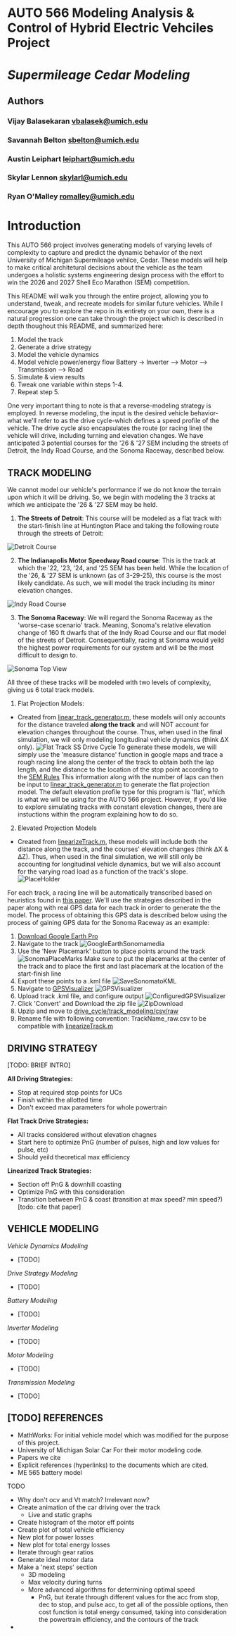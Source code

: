 # AUTO 566 Modeling Analysis & Control of Hybrid Electric Vehciles Project
# $Supermileage$  $Cedar$  $Modeling$
## Authors 
### Vijay Balasekaran   vbalasek@umich.edu
### Savannah Belton     sbelton@umich.edu
### Austin Leiphart     leiphart@umich.edu
### Skylar Lennon       skylarl@umich.edu
### Ryan O'Malley       romalley@umich.edu


# Introduction
This AUTO 566 project involves generating models of varying levels of complexity to capture and predict the dynamic behavior of the next University of Michigan Supermileage vehilce, Cedar. These models will help to make critical architetural decisions about the vehicle as the team undergoes a holistic systems engineering design process with the effort to win the 2026 and 2027 Shell Eco Marathon (SEM) competition. 

This README will walk you through the entire project, allowing you to understand, tweak, and recreate models for similar future vehicles. While I encourage you to explore the repo in its entirety on your own, there is a natural progression one can take through the project which is described in depth thoughout this README, and summarized here:

1. Model the track
2. Generate a drive strategy
3. Model the vehicle dynamics
4. Model vehicle power/energy flow
    Battery -> Inverter --> Motor --> Transmission --> Road
5. Simulate & view results
6. Tweak one variable within steps 1-4. 
7. Repeat step 5.

One very important thing to note is that a reverse-modeling strategy is employed. In reverse modeling, the input is the desired vehicle behavior-what we'll refer to as the drive cycle-which defines a speed profile of the vehicle. The drive cycle also encapsulates the route (or racing line) the vehicle will drive, including turning and elevation changes. We have anticipated 3 potential courses for the '26 & '27 SEM including the streets of Detroit, the Indy Road Course, and the Sonoma Raceway, described below.

## TRACK MODELING
We cannot model our vehicle's performance if we do not know the terrain upon which it will be driving. So, we begin with modeling the 3 tracks at which we anticipate the '26 & '27 SEM may be held. 

1. **The Streets of Detroit**: This course will be modeled as a flat track with the start-finish line at Huntington Place and taking the following route through the streets of Detroit:

![Detroit Course](media/Detroit_Track_Google_Maps.png)

2. **The Indianapolis Motor Speedway Road course**: This is the track at which the '22, '23, '24, and '25 SEM has been held. While the location of the '26, & '27 SEM is unknown (as of 3-29-25), this course is the most likely candidate. As such, we will model the track including its minor elevation changes.

![Indy Road Course](media/indy-road-course-layout.jpg)

3. **The Sonoma Raceway**: We will regard the Sonoma Raceway as the 'worse-case scenario' track. Meaning, Sonoma's relative elevation change of 160 ft dwarfs that of the Indy Road Course and our flat model of the streets of Detroit. Consequentially, racing at Sonoma would yeild the highest power requirements for our system and will be the most difficult to design to.

![Sonoma Top View](media/sonoma_top_view.png)

All three of these tracks will be modeled with two levels of complexity, giving us 6 total track models. 

1. Flat Projection Models:
- Created from [linear_track_generator.m](/drive_cycle/track_modeling/linear_track_generator.m), these models will only accounts for the distance traveled __along the track__ and will NOT account for elevation changes throughout the course. Thus, when used in the final simulation, we will only modeling longitudinal vehicle dynamics (think ΔX only).
![Flat Track SS Drive Cycle](media/flat_track_SS_DriveCycle.png)
To generate these models, we will simply use the 'measure distance' function in google maps and trace a rough racing line along the center of the track to obtain both the lap length, and the distance to the location of the stop point according to the [SEM Rules](https://www.shellecomarathon.com/about/global-rules/_jcr_content/root/main/section/simple_copy_copy_143/link_list/links/item0.stream/1725262844182/58f0026a158591aab5df4789d7440c79c129c37d/shell-eco-marathon-2025-official-rules-chapter-i.pdf)
This information along with the number of laps can then be input to [linear_track_generator.m](/drive_cycle/track_modeling/linear_track_generator.m) to generate the flat projection model. The default elevation profile type for this program is 'flat', which is what we will be using for the AUTO 566 project. However, if you'd like to explore simulating tracks with constant elevation changes, there are instuctions within the program explaining how to do so. 

2. Elevated Projection Models 
- Created from [linearizeTrack.m](drive_cycle/track_modeling/linearizeTrack.m), these models will include both the distance along the track, and the courses' elevation changes (think ΔX & ΔZ). Thus, when used in the final simulation, we will still only be accounting for longitudinal vehicle dynamics, but we will also account for the varying road load as a function of the track's slope.
![PlaceHolder](media/linearizedTrackPlaceHolder.png)

 For each track, a racing line will be automatically transcribed based on heuristics found in [this paper](TODO). We'll use the strategies described in the paper along with real GPS data for each track in order to generate the the model. The process of obtaining this GPS data is described below using the process of gaining GPS data for the Sonoma Raceway as an example:

1. [Download Google Earth Pro](https://www.google.com/earth/about/versions/#earth-pro)
2. Navigate to the track
![GoogleEarthSonomamedia](media/googleEarthSonoma.gif)
3. Use the 'New Placemark' button to place points around the track
![SonomaPlaceMarks](media/sonomaWPlaceMarks.png)
Make sure to put the placemarks at the center of the track and to place the first and last placemark at the location of the start-finish line
4. Export these points to a .kml file
![SaveSonomatoKML](media/saveSonomaToKML.png)
5. Navigate to [GPSVisualizer](https://www.gpsvisualizer.com/convert_input)
![GPSVisualizer](media/GPSVisualizer.png)
6. Upload track .kml file, and configure output
![ConfiguredGPSVisualizer](media/GPSVisualizer_Configured.png)
7. Click 'Convert' and Download the zip file
![ZipDownload](media/GPSVisualizerOutput.png)
8. Upzip and move to [drive_cycle/track_modeling/csv/raw](drive_cycle/track_modeling/csv/raw/)
9. Rename file with following convention: TrackName_raw.csv to be compatible with [linearizeTrack.m](drive_cycle/track_modeling/linearizeTrack.m)



## DRIVING STRATEGY
[TODO: BRIEF INTRO]

**All Driving Strategies:**
- Stop at required stop points for UCs
- Finish within the allotted time
- Don't exceed max parameters for whole powertrain

**Flat Track Drive Strategies:**
- All tracks considered without elevation chagnes
- Start here to optimize PnG (number of pulses, high and low values for pulse, etc)
- Should yeild theoretical max efficiency 

**Linearized Track Strategies:**
- Section off PnG & downhill coasting
- Optimize PnG with this consideration
- Transition between PnG & coast (transition at max speed? min speed?) [todo: cite that paper]

## VEHICLE MODELING
$Vehicle$ $Dynamics$ $Modeling$
- [TODO]

$Drive$ $Strategy$ $Modeling$
- [TODO]

$Battery$ $Modeling$
- [TODO]

$Inverter$ $Modeling$
- [TODO]

$Motor$ $Modeling$
- [TODO]

$Transmission$ $Modeling$
- [TODO]


## [TODO] REFERENCES
- MathWorks: For initial vehicle model which was modified for the purpose of this project. 
- University of Michigan Solar Car For their motor modeling code. 
- Papers we cite
- Explicit references (hyperlinks) to the documents which are cited.
- ME 565 battery model 

TODO
- Why don't ocv and Vt match? Irrelevant now? 
- Create animation of the car driving over the track
    - Live and static graphs
- Create histogram of the motor eff points
- Create plot of total vehicle efficiency 
- New plot for power losses
- New plot for total energy losses
- Iterate through gear ratios
- Generate ideal motor data
- Make a 'next steps' section 
    - 3D modeling 
    - Max velocity during turns
    - More advanced algorithms for determining optimal speed
        - PnG, but iterate through different values for the acc from stop, dec to stop, and pulse acc, to get all of the possible options, then cost function is total energy consumed, taking into consideration the powertrain efficiency, and the contours of the track 
- 